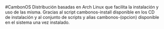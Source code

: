 #CambonOS
Distribución basadas en Arch Linux que facilita la instalación y uso de las misma. Gracias al script cambonos-install disponible en los CD de instalación y al conjunto de scripts y alias cambonos-(opcion) disponible en el sistema una vez instalado.
